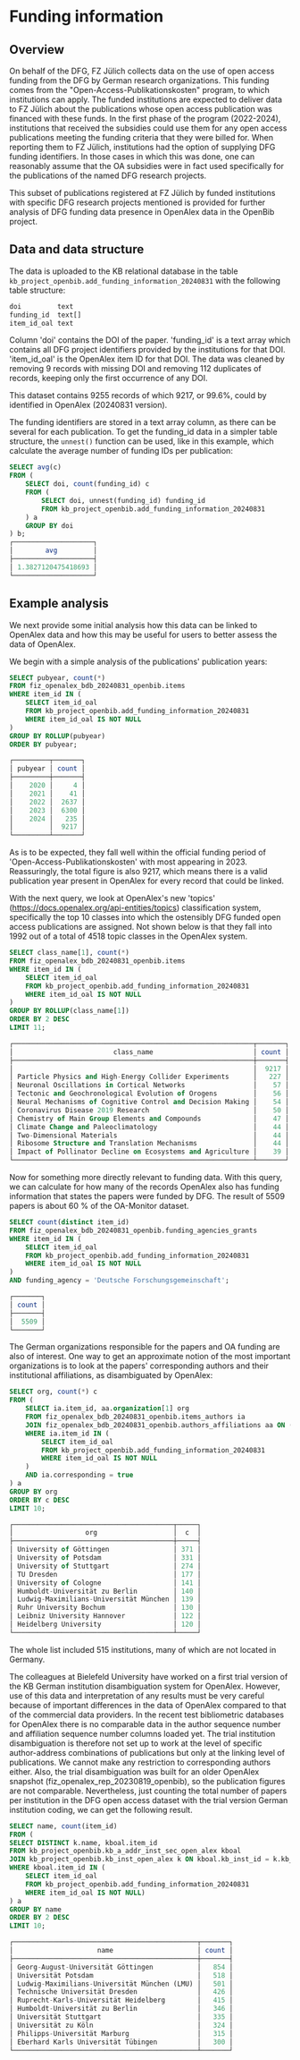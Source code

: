 # Funding information

## Overview

On behalf of the DFG, FZ Jülich collects data on the use of open access funding from the DFG by German research organizations. This funding comes from the "Open-Access-Publikationskosten" program, to which institutions can apply. The funded institutions are expected to deliver data to FZ Jülich about the publications whose open access publication was financed with these funds. In the first phase of the program (2022-2024), institutions that received the subsidies could use them for any open access publications meeting the funding criteria that they were billed for. When reporting them to FZ Jülich, institutions had the option of supplying DFG funding identifiers. In those cases in which this was done, one can reasonably assume that the OA subsidies were in fact used specifically for the publications of the named DFG research projects.

This subset of publications registered at FZ Jülich by funded institutions with specific DFG research projects mentioned is provided for further analysis of DFG funding data presence in OpenAlex data in the OpenBib project.

## Data and data structure

The data is uploaded to the KB relational database in the table `kb_project_openbib.add_funding_information_20240831` with the following table structure:

```sql
doi	        text
funding_id	text[]
item_id_oal	text
```
	
Column 'doi' contains the DOI of the paper. 'funding_id' is a text array which contains all DFG project identifiers provided by the institutions for that DOI. 'item_id_oal' is the OpenAlex item ID for that DOI. The data was cleaned by removing 9 records with missing DOI and removing 112 duplicates of records, keeping only the first occurrence of any DOI.

This dataset contains 9255 records of which 9217, or 99.6%, could by identified in OpenAlex (20240831 version).

The funding identifiers are stored in a text array column, as there can be several for each publication. To get the funding_id data in a simpler table structure, the `unnest()` function can be used, like in this example, which calculate the average number of funding IDs per publication:

```sql
SELECT avg(c)
FROM (
    SELECT doi, count(funding_id) c
    FROM (
        SELECT doi, unnest(funding_id) funding_id
        FROM kb_project_openbib.add_funding_information_20240831
    ) a
    GROUP BY doi
) b;
┌────────────────────┐
│        avg         │
├────────────────────┤
│ 1.3827120475418693 │
└────────────────────┘
```

## Example analysis

We next provide some initial analysis how this data can be linked to OpenAlex data and how this may be useful for users to better assess the data of OpenAlex.

We begin with a simple analysis of the publications' publication years:

```sql
SELECT pubyear, count(*)
FROM fiz_openalex_bdb_20240831_openbib.items
WHERE item_id IN (
    SELECT item_id_oal
    FROM kb_project_openbib.add_funding_information_20240831 
    WHERE item_id_oal IS NOT NULL
)
GROUP BY ROLLUP(pubyear)
ORDER BY pubyear;

┌─────────┬───────┐
│ pubyear │ count │
├─────────┼───────┤
│    2020 │     4 │
│    2021 │    41 │
│    2022 │  2637 │
│    2023 │  6300 │
│    2024 │   235 │
│         │  9217 │
└─────────┴───────┘
```

As is to be expected, they fall well within the official funding period of 'Open-Access-Publikationskosten' with most appearing in 2023. Reassuringly, the total figure is also 9217, which means there is a valid publication year present in OpenAlex for every record that could be linked.



With the next query, we look at OpenAlex's new 'topics' (https://docs.openalex.org/api-entities/topics) classification system, specifically the top 10 classes into which the ostensibly DFG funded open access publications are assigned. Not shown below is that they fall into 1992 out of a total of 4518 topic classes in the OpenAlex system.

```sql
SELECT class_name[1], count(*)
FROM fiz_openalex_bdb_20240831_openbib.items
WHERE item_id IN (
    SELECT item_id_oal
    FROM kb_project_openbib.add_funding_information_20240831
    WHERE item_id_oal IS NOT NULL
)
GROUP BY ROLLUP(class_name[1])
ORDER BY 2 DESC
LIMIT 11;

┌────────────────────────────────────────────────────────────┬───────┐
│                         class_name                         │ count │
├────────────────────────────────────────────────────────────┼───────┤
│                                                            │  9217 │
│ Particle Physics and High-Energy Collider Experiments      │   227 │
│ Neuronal Oscillations in Cortical Networks                 │    57 │
│ Tectonic and Geochronological Evolution of Orogens         │    56 │
│ Neural Mechanisms of Cognitive Control and Decision Making │    54 │
│ Coronavirus Disease 2019 Research                          │    50 │
│ Chemistry of Main Group Elements and Compounds             │    47 │
│ Climate Change and Paleoclimatology                        │    44 │
│ Two-Dimensional Materials                                  │    44 │
│ Ribosome Structure and Translation Mechanisms              │    44 │
│ Impact of Pollinator Decline on Ecosystems and Agriculture │    39 │
└────────────────────────────────────────────────────────────┴───────┘
```
	
Now for something more directly relevant to funding data. With this query, we can calculate for how many of the records OpenAlex also has funding information that states the papers were funded by DFG. The result of 5509 papers is about 60 % of the OA-Monitor dataset.

```sql
SELECT count(distinct item_id)
FROM fiz_openalex_bdb_20240831_openbib.funding_agencies_grants
WHERE item_id IN (
    SELECT item_id_oal
    FROM kb_project_openbib.add_funding_information_20240831
    WHERE item_id_oal IS NOT NULL
)
AND funding_agency = 'Deutsche Forschungsgemeinschaft';

┌───────┐
│ count │
├───────┤
│  5509 │
└───────┘
```

The German organizations responsible for the papers and OA funding are also of interest. One way to get an approximate notion of the most important organizations is to look at the papers' corresponding authors and their institutional affiliations, as disambiguated by OpenAlex:

```sql
SELECT org, count(*) c
FROM (
    SELECT ia.item_id, aa.organization[1] org
    FROM fiz_openalex_bdb_20240831_openbib.items_authors ia
    JOIN fiz_openalex_bdb_20240831_openbib.authors_affiliations aa ON (ia.item_id, ia.author_seq_nr) = (aa.item_id, aa.author_seq_nr)
    WHERE ia.item_id IN (
        SELECT item_id_oal
        FROM kb_project_openbib.add_funding_information_20240831
        WHERE item_id_oal IS NOT NULL
    )
    AND ia.corresponding = true
) a
GROUP BY org
ORDER BY c DESC
LIMIT 10;

┌────────────────────────────────────────┬─────┐
│                  org                   │  c  │
├────────────────────────────────────────┼─────┤
│ University of Göttingen                │ 371 │
│ University of Potsdam                  │ 331 │
│ University of Stuttgart                │ 274 │
│ TU Dresden                             │ 177 │
│ University of Cologne                  │ 141 │
│ Humboldt-Universität zu Berlin         │ 140 │
│ Ludwig-Maximilians-Universität München │ 139 │
│ Ruhr University Bochum                 │ 130 │
│ Leibniz University Hannover            │ 122 │
│ Heidelberg University                  │ 120 │
└────────────────────────────────────────┴─────┘
```
	
The whole list included 515 institutions, many of which are not located in Germany.

The colleagues at Bielefeld University have worked on a first trial version of the KB German institution disambiguation system for OpenAlex. However, use of this data and interpretation of any results must be very careful because of important differences in the data of OpenAlex compared to that of the commercial data providers. In the recent test bibliometric databases for OpenAlex there is no comparable data in the author sequence number and affiliation sequence number columns loaded yet. The trial institution disambiguation is therefore not set up to work at the level of specific author-address combinations of publications but only at the linking level of publications. We cannot make any restriction to corresponding authors either. Also, the trial disambiguation was built for an older OpenAlex snapshot (fiz_openalex_rep_20230819_openbib), so the publication figures are not comparable. Nevertheless, just counting the total number of papers per institution in the DFG open access dataset with the trial version German institution coding, we can get the following result.

```sql
SELECT name, count(item_id)
FROM (
SELECT DISTINCT k.name, kboal.item_id
FROM kb_project_openbib.kb_a_addr_inst_sec_open_alex kboal
JOIN kb_project_openbib.kb_inst_open_alex k ON kboal.kb_inst_id = k.kb_inst_id
WHERE kboal.item_id IN (
    SELECT item_id_oal
    FROM kb_project_openbib.add_funding_information_20240831
    WHERE item_id_oal IS NOT NULL)
) a
GROUP BY name
ORDER BY 2 DESC
LIMIT 10;

┌──────────────────────────────────────────────┬───────┐
│                     name                     │ count │
├──────────────────────────────────────────────┼───────┤
│ Georg-August-Universität Göttingen           │   854 │
│ Universität Potsdam                          │   518 │
│ Ludwig-Maximilians-Universität München (LMU) │   501 │
│ Technische Universität Dresden               │   426 │
│ Ruprecht-Karls-Universität Heidelberg        │   415 │
│ Humboldt-Universität zu Berlin               │   346 │
│ Universität Stuttgart                        │   335 │
│ Universität zu Köln                          │   324 │
│ Philipps-Universität Marburg                 │   315 │
│ Eberhard Karls Universität Tübingen          │   300 │
└──────────────────────────────────────────────┴───────┘
```

